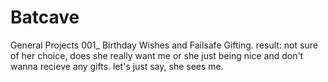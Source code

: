 # Batcave
General Projects
001_ Birthday Wishes and Failsafe Gifting.
result: not sure of her choice, does she really want me or she just being nice and don't wanna recieve any gifts.
let's just say, she sees me.

